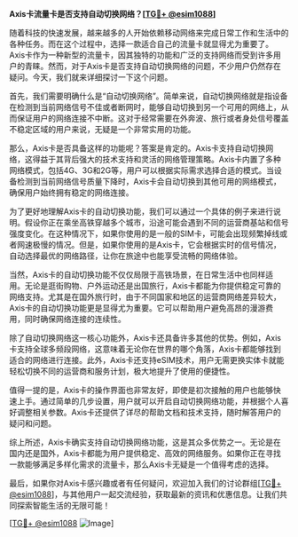 **Axis卡流量卡是否支持自动切换网络？[[TG💪+ @esim1088](https://t.me/s/esim1088)]**

随着科技的快速发展，越来越多的人开始依赖移动网络来完成日常工作和生活中的各种任务。而在这个过程中，选择一款适合自己的流量卡就显得尤为重要了。Axis卡作为一种新型的流量卡，因其独特的功能和广泛的支持网络而受到许多用户的青睐。然而，对于Axis卡是否支持自动切换网络的问题，不少用户仍然存在疑问。今天，我们就来详细探讨一下这个问题。

首先，我们需要明确什么是“自动切换网络”。简单来说，自动切换网络就是指设备在检测到当前网络信号不佳或者断网时，能够自动切换到另一个可用的网络上，从而保证用户的网络连接不中断。这对于经常需要在外奔波、旅行或者身处信号覆盖不稳定区域的用户来说，无疑是一个非常实用的功能。

那么，Axis卡是否具备这样的功能呢？答案是肯定的。Axis卡支持自动切换网络，这得益于其背后强大的技术支持和灵活的网络管理策略。Axis卡内置了多种网络模式，包括4G、3G和2G等，用户可以根据实际需求选择合适的模式。当设备检测到当前网络信号质量下降时，Axis卡会自动切换到其他可用的网络模式，确保用户始终拥有稳定的网络连接。

为了更好地理解Axis卡的自动切换功能，我们可以通过一个具体的例子来进行说明。假设你正在乘坐高铁穿越多个城市，沿途可能会遇到不同的运营商基站和信号强度变化。在这种情况下，如果你使用的是一般的SIM卡，可能会出现频繁掉线或者网速极慢的情况。但是，如果你使用的是Axis卡，它会根据实时的信号情况，自动选择最优的网络路径，让你在旅途中也能享受流畅的网络体验。

当然，Axis卡的自动切换功能不仅仅局限于高铁场景，在日常生活中也同样适用。无论是逛街购物、户外运动还是出国旅行，Axis卡都能为你提供稳定可靠的网络支持。尤其是在国外旅行时，由于不同国家和地区的运营商网络差异较大，Axis卡的自动切换功能更是显得尤为重要。它可以帮助用户避免高昂的漫游费用，同时确保网络连接的连续性。

除了自动切换网络这一核心功能外，Axis卡还具备许多其他的优势。例如，Axis卡支持全球多频段网络，这意味着无论你在世界的哪个角落，Axis卡都能够找到适合的网络进行连接。此外，Axis卡还支持eSIM技术，用户无需更换实体卡就能轻松切换不同的运营商和服务计划，极大地提升了使用的便捷性。

值得一提的是，Axis卡的操作界面也非常友好，即使是初次接触的用户也能够快速上手。通过简单的几步设置，用户就可以开启自动切换网络功能，并根据个人喜好调整相关参数。Axis卡还提供了详尽的帮助文档和技术支持，随时解答用户的疑问和问题。

综上所述，Axis卡确实支持自动切换网络功能，这是其众多优势之一。无论是在国内还是国外，Axis卡都能为用户提供稳定、高效的网络服务。如果你正在寻找一款能够满足多样化需求的流量卡，那么Axis卡无疑是一个值得考虑的选择。

最后，如果你对Axis卡感兴趣或者有任何疑问，欢迎加入我们的讨论群组[[TG💪+ @esim1088](https://t.me/s/esim1088)]，与其他用户一起交流经验，获取最新的资讯和优惠信息。让我们共同探索智能生活的无限可能！

[[TG💪+ @esim1088](https://t.me/s/esim1088) ![Image](https://i.postimg.cc/4NQfJmqS/Snipaste-2025-05-13-00-14-12.png)]